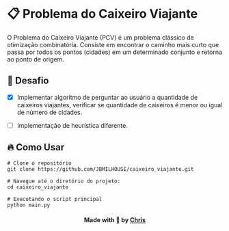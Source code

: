 # :clipboard: Problema do Caixeiro Viajante
O Problema do Caixeiro Viajante (PCV) é um problema clássico de otimização combinatória. Consiste em encontrar o caminho mais curto que passa por todos os pontos (cidades) em um determinado conjunto e retorna ao ponto de origem.

## :bookmark: Desafio
- [x] Implementar algoritmo de perguntar ao usuário a quantidade de caixeiros viajantes, verificar se quantidade de caixeiros é menor ou igual de número de cidades.
- [ ] Implementação de heurística diferente. 


## :fire: Como Usar
````
# Clone o repositório
git clone https://github.com/JBMILHOUSE/caixeiro_viajante.git

# Navegue até o diretório do projeto:
cd caixeiro_viajante

# Executando o script principal
python main.py
````

<h4 align="center">
    Made with 💜 by <a href="https://br.linkedin.com/in/chris-oliveira-alexandre/" target="_blank">Chris</a>
</h4>